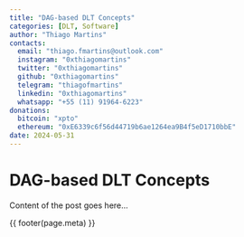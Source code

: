 ```yaml
---
title: "DAG-based DLT Concepts"
categories: [DLT, Software]
author: "Thiago Martins"
contacts:
  email: "thiago.fmartins@outlook.com"
  instagram: "0xthiagomartins"
  twitter: "0xthiagomartins"
  github: "0xthiagomartins"
  telegram: "thiagofmartins"
  linkedin: "0xthiagomartins"
  whatsapp: "+55 (11) 91964-6223"
donations:
  bitcoin: "xpto"
  ethereum: "0xE6339c6f56d44719b6ae1264ea9B4f5eD1710bbE"
date: 2024-05-31
---
```


# DAG-based DLT Concepts

Content of the post goes here...

{{ footer(page.meta) }}
